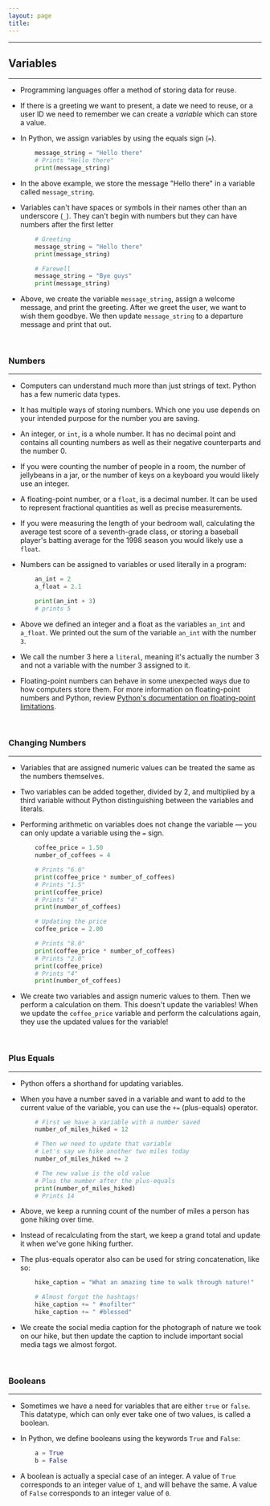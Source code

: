 ```yaml
---
layout: page
title:
---
```

***
## Variables
***

- Programming languages offer a method of storing data for reuse.

- If there is a greeting we want to present, a date we need to reuse, or a user ID we need to remember we can create a _variable_ which can store a value.

- In Python, we assign variables by using the equals sign (`=`).

    ```python
        message_string = "Hello there"
        # Prints "Hello there"
        print(message_string)
    ```

- In the above example, we store the message "Hello there" in a variable called `message_string`.

- Variables can't have spaces or symbols in their names other than an underscore (`_`). They can't begin with numbers but they can have numbers after the first letter

    ```python
        # Greeting
        message_string = "Hello there"
        print(message_string)

        # Farewell
        message_string = "Bye guys"
        print(message_string)
    ```

- Above, we create the variable `message_string`, assign a welcome message, and print the greeting. After we greet the user, we want to wish them goodbye. We then update `message_string` to a departure message and print that out.

&nbsp;
### Numbers
***

- Computers can understand much more than just strings of text. Python has a few numeric data types.

- It has multiple ways of storing numbers. Which one you use depends on your intended purpose for the number you are saving.

- An integer, or `int`, is a whole number. It has no decimal point and contains all counting numbers as well as their negative counterparts and the number 0.

- If you were counting the number of people in a room, the number of jellybeans in a jar, or the number of keys on a keyboard you would likely use an integer.

- A floating-point number, or a `float`, is a decimal number. It can be used to represent fractional quantities as well as precise measurements.

- If you were measuring the length of your bedroom wall, calculating the average test score of a seventh-grade class, or storing a baseball player's batting average for the 1998 season you would likely use a `float`.

- Numbers can be assigned to variables or used literally in a program:

    ```python
        an_int = 2
        a_float = 2.1

        print(an_int + 3)
        # prints 5
    ```

- Above we defined an integer and a float as the variables `an_int` and `a_float`. We printed out the sum of the variable `an_int` with the number `3`.

- We call the number 3 here a `literal`, meaning it's actually the number 3 and not a variable with the number 3 assigned to it.

- Floating-point numbers can behave in some unexpected ways due to how computers store them. For more information on floating-point numbers and Python, review [Python's documentation on floating-point limitations](https://docs.python.org/3/tutorial/floatingpoint.html).

&nbsp;
### Changing Numbers
***

- Variables that are assigned numeric values can be treated the same as the numbers themselves.

- Two variables can be added together, divided by 2, and multiplied by a third variable without Python distinguishing between the variables and literals.

- Performing arithmetic on variables does not change the variable — you can only update a variable using the `=` sign.

    ```python
        coffee_price = 1.50
        number_of_coffees = 4

        # Prints "6.0"
        print(coffee_price * number_of_coffees)
        # Prints "1.5"
        print(coffee_price)
        # Prints "4"
        print(number_of_coffees)

        # Updating the price
        coffee_price = 2.00

        # Prints "8.0"
        print(coffee_price * number_of_coffees)
        # Prints "2.0"
        print(coffee_price)
        # Prints "4"
        print(number_of_coffees)
    ```

- We create two variables and assign numeric values to them. Then we perform a calculation on them. This doesn't update the variables! When we update the `coffee_price` variable and perform the calculations again, they use the updated values for the variable!

&nbsp;
### Plus Equals
***

- Python offers a shorthand for updating variables.

- When you have a number saved in a variable and want to add to the current value of the variable, you can use the `+=` (plus-equals) operator.

    ```python
        # First we have a variable with a number saved
        number_of_miles_hiked = 12

        # Then we need to update that variable
        # Let's say we hike another two miles today
        number_of_miles_hiked += 2

        # The new value is the old value
        # Plus the number after the plus-equals
        print(number_of_miles_hiked)
        # Prints 14
    ```

- Above, we keep a running count of the number of miles a person has gone hiking over time.

- Instead of recalculating from the start, we keep a grand total and update it when we've gone hiking further.

- The plus-equals operator also can be used for string concatenation, like so:

    ```python
        hike_caption = "What an amazing time to walk through nature!"

        # Almost forgot the hashtags!
        hike_caption += " #nofilter"
        hike_caption += " #blessed"
    ```

- We create the social media caption for the photograph of nature we took on our hike, but then update the caption to include important social media tags we almost forgot.

&nbsp;
### Booleans
***

- Sometimes we have a need for variables that are either `true` or `false`. This datatype, which can only ever take one of two values, is called a boolean.

- In Python, we define booleans using the keywords `True` and `False`:

    ```python
        a = True
        b = False
    ```

- A boolean is actually a special case of an integer. A value of `True` corresponds to an integer value of `1`, and will behave the same. A value of `False` corresponds to an integer value of `0`.